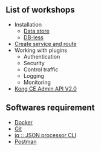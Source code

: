 ## List of workshops

- Installation
  * [Data store]((https://github.com/up1/course-imc-devops-5-days/blob/main/api-gateway-with-kong/workshop/01-install.md))
  * [DB-less](https://github.com/up1/course-imc-devops-5-days/blob/main/api-gateway-with-kong/workshop/workshop-kong-with-dbless.md)
- [Create service and route](https://github.com/up1/course-imc-devops-5-days/blob/main/api-gateway-with-kong/workshop/02-create-service-and-route.md)
- Working with plugins
  - Authentication
  - Security
  - Control traffic
  - Logging
  - Monitoring
- [Kong CE Admin API V2.0](https://explore.postman.com/api/3158/kong-ce-admin-api-v20)

## Softwares requirement

- [Docker](https://www.docker.com/)
- [Git](https://git-scm.com/)
- [jq :: JSON processor CLI](https://stedolan.github.io/jq/)
- [Postman](https://www.postman.com/downloads/)

